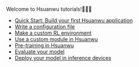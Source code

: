 Welcome to Hsuanwu tutorials!👋👋👋

- [Quick Start: Build your first Hsuanwu application](./quick_start.md)
- [Write a configuration file]() 
- [Make a custom RL environment]()
- [Use a custom module in Hsuanwu]()
- [Pre-training in Hsuanwu]()
- [Evaluate your model]()
- [Deploy your model in inference devices]()
